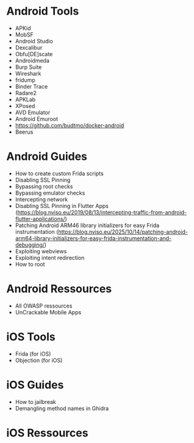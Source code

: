 # Android Tools
- APKid
- MobSF
- Android Studio
- Dexcalibur
- Obfu[DE]scate
- Androidmeda
- Burp Suite
- Wireshark
- fridump
- Binder Trace
- Radare2
- APKLab
- XPosed
- AVD Emulator
- Android Emuroot
- https://github.com/budtmo/docker-android
- Beerus

# Android Guides
- How to create custom Frida scripts
- Disabling SSL Pinning
- Bypassing root checks
- Bypassing emulator checks
- Intercepting network
- Disabling SSL Pinning in Flutter Apps (https://blog.nviso.eu/2019/08/13/intercepting-traffic-from-android-flutter-applications/)
- Patching Android ARM46 library initializers for easy Frida instrumentation (https://blog.nviso.eu/2025/10/14/patching-android-arm64-library-initializers-for-easy-frida-instrumentation-and-debugging/)
- Exploiting webviews
- Exploiting intent redirection
- How to root

# Android Ressources
- All OWASP ressources
- UnCrackable Mobile Apps

# iOS Tools
- Frida (for iOS)
- Objection (for iOS)

# iOS Guides
- How to jailbreak
- Demangling method names in Ghidra

# iOS Ressources